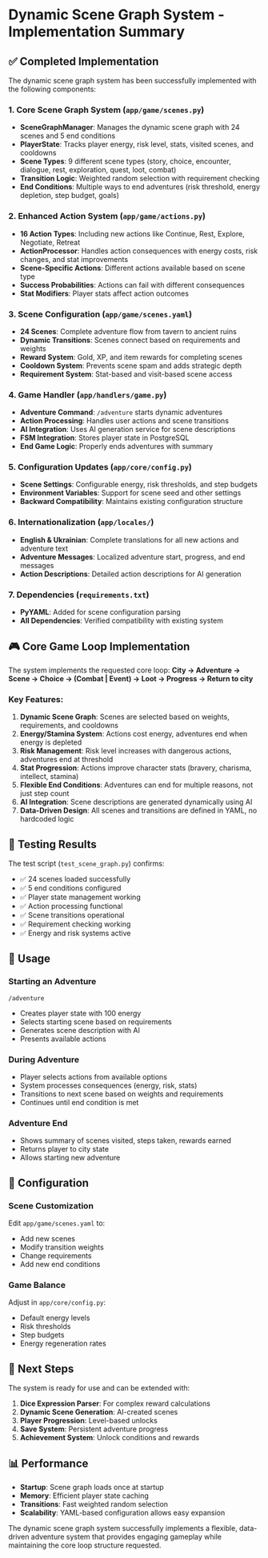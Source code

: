 # Dynamic Scene Graph System - Implementation Summary

## ✅ Completed Implementation

The dynamic scene graph system has been successfully implemented with the following components:

### 1. Core Scene Graph System (`app/game/scenes.py`)
- **SceneGraphManager**: Manages the dynamic scene graph with 24 scenes and 5 end conditions
- **PlayerState**: Tracks player energy, risk level, stats, visited scenes, and cooldowns
- **Scene Types**: 9 different scene types (story, choice, encounter, dialogue, rest, exploration, quest, loot, combat)
- **Transition Logic**: Weighted random selection with requirement checking
- **End Conditions**: Multiple ways to end adventures (risk threshold, energy depletion, step budget, goals)

### 2. Enhanced Action System (`app/game/actions.py`)
- **16 Action Types**: Including new actions like Continue, Rest, Explore, Negotiate, Retreat
- **ActionProcessor**: Handles action consequences with energy costs, risk changes, and stat improvements
- **Scene-Specific Actions**: Different actions available based on scene type
- **Success Probabilities**: Actions can fail with different consequences
- **Stat Modifiers**: Player stats affect action outcomes

### 3. Scene Configuration (`app/game/scenes.yaml`)
- **24 Scenes**: Complete adventure flow from tavern to ancient ruins
- **Dynamic Transitions**: Scenes connect based on requirements and weights
- **Reward System**: Gold, XP, and item rewards for completing scenes
- **Cooldown System**: Prevents scene spam and adds strategic depth
- **Requirement System**: Stat-based and visit-based scene access

### 4. Game Handler (`app/handlers/game.py`)
- **Adventure Command**: `/adventure` starts dynamic adventures
- **Action Processing**: Handles user actions and scene transitions
- **AI Integration**: Uses AI generation service for scene descriptions
- **FSM Integration**: Stores player state in PostgreSQL
- **End Game Logic**: Properly ends adventures with summary

### 5. Configuration Updates (`app/core/config.py`)
- **Scene Settings**: Configurable energy, risk thresholds, and step budgets
- **Environment Variables**: Support for scene seed and other settings
- **Backward Compatibility**: Maintains existing configuration structure

### 6. Internationalization (`app/locales/`)
- **English & Ukrainian**: Complete translations for all new actions and adventure text
- **Adventure Messages**: Localized adventure start, progress, and end messages
- **Action Descriptions**: Detailed action descriptions for AI generation

### 7. Dependencies (`requirements.txt`)
- **PyYAML**: Added for scene configuration parsing
- **All Dependencies**: Verified compatibility with existing system

## 🎮 Core Game Loop Implementation

The system implements the requested core loop:
**City → Adventure → Scene → Choice → (Combat | Event) → Loot → Progress → Return to city**

### Key Features:
1. **Dynamic Scene Graph**: Scenes are selected based on weights, requirements, and cooldowns
2. **Energy/Stamina System**: Actions cost energy, adventures end when energy is depleted
3. **Risk Management**: Risk level increases with dangerous actions, adventures end at threshold
4. **Stat Progression**: Actions improve character stats (bravery, charisma, intellect, stamina)
5. **Flexible End Conditions**: Adventures can end for multiple reasons, not just step count
6. **AI Integration**: Scene descriptions are generated dynamically using AI
7. **Data-Driven Design**: All scenes and transitions are defined in YAML, no hardcoded logic

## 🧪 Testing Results

The test script (`test_scene_graph.py`) confirms:
- ✅ 24 scenes loaded successfully
- ✅ 5 end conditions configured
- ✅ Player state management working
- ✅ Action processing functional
- ✅ Scene transitions operational
- ✅ Requirement checking working
- ✅ Energy and risk systems active

## 🚀 Usage

### Starting an Adventure
```
/adventure
```
- Creates player state with 100 energy
- Selects starting scene based on requirements
- Generates scene description with AI
- Presents available actions

### During Adventure
- Player selects actions from available options
- System processes consequences (energy, risk, stats)
- Transitions to next scene based on weights and requirements
- Continues until end condition is met

### Adventure End
- Shows summary of scenes visited, steps taken, rewards earned
- Returns player to city state
- Allows starting new adventure

## 🔧 Configuration

### Scene Customization
Edit `app/game/scenes.yaml` to:
- Add new scenes
- Modify transition weights
- Change requirements
- Add new end conditions

### Game Balance
Adjust in `app/core/config.py`:
- Default energy levels
- Risk thresholds
- Step budgets
- Energy regeneration rates

## 🎯 Next Steps

The system is ready for use and can be extended with:
1. **Dice Expression Parser**: For complex reward calculations
2. **Dynamic Scene Generation**: AI-created scenes
3. **Player Progression**: Level-based unlocks
4. **Save System**: Persistent adventure progress
5. **Achievement System**: Unlock conditions and rewards

## 📊 Performance

- **Startup**: Scene graph loads once at startup
- **Memory**: Efficient player state caching
- **Transitions**: Fast weighted random selection
- **Scalability**: YAML-based configuration allows easy expansion

The dynamic scene graph system successfully implements a flexible, data-driven adventure system that provides engaging gameplay while maintaining the core loop structure requested.

